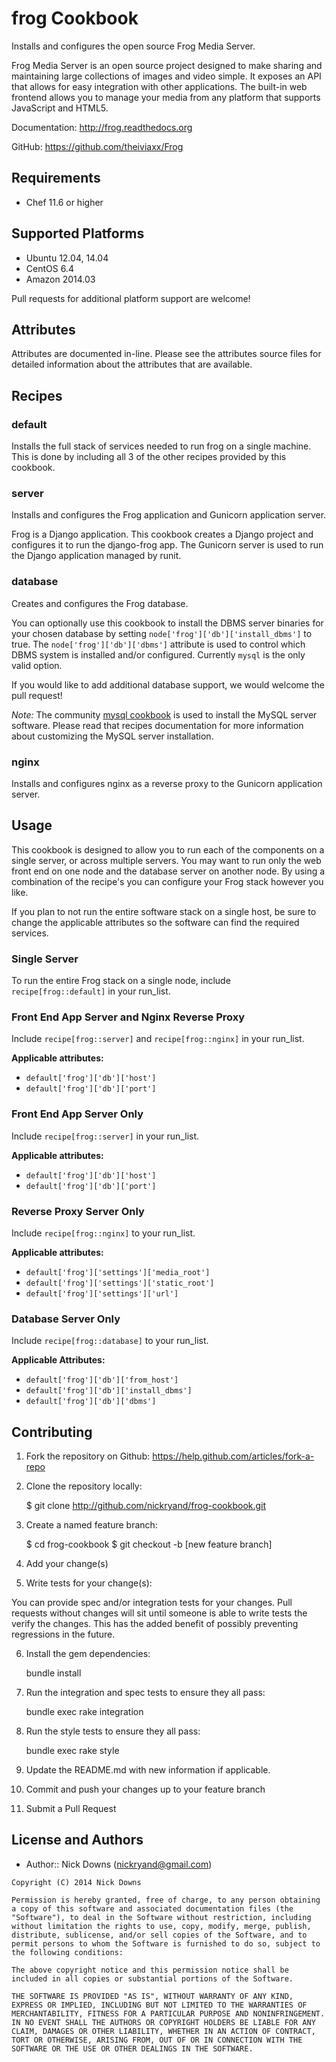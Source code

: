 frog Cookbook
=============

Installs and configures the open source Frog Media Server.

Frog Media Server is an open source project designed to make sharing and maintaining large collections of images and video simple. It exposes an API that allows for easy integration with other applications. The built-in web frontend allows you to manage your media from any platform that supports JavaScript and HTML5.

Documentation: <http://frog.readthedocs.org>

GitHub: <https://github.com/theiviaxx/Frog>

Requirements
------------

* Chef 11.6 or higher

Supported Platforms
-------------------

* Ubuntu 12.04, 14.04
* CentOS 6.4
* Amazon 2014.03

Pull requests for additional platform support are welcome!

Attributes
----------

Attributes are documented in-line. Please see the attributes source files for detailed information about the attributes that are available.

Recipes
-------

### default

Installs the full stack of services needed to run frog on a single machine. This is done by including all 3 of the other recipes provided by this cookbook.

### server

Installs and configures the Frog application and Gunicorn application server.

Frog is a Django application. This cookbook creates a Django project and configures it to run the django-frog app. The Gunicorn server is used to run the Django application managed by runit.

### database

Creates and configures the Frog database.

You can optionally use this cookbook to install the DBMS server binaries for your chosen database by setting `node['frog']['db']['install_dbms']` to true. The `node['frog']['db']['dbms']` attribute is used to control which DBMS system is installed and/or configured. Currently `mysql` is the only valid option.

If you would like to add additional database support, we would welcome the pull request!

*Note:* The community [mysql cookbook](https://github.com/opscode-cookbooks/mysql) is used to install the MySQL server software. Please read that recipes documentation for more information about customizing the MySQL server installation.

### nginx

Installs and configures nginx as a reverse proxy to the Gunicorn application server.

Usage
-----

This cookbook is designed to allow you to run each of the components on a single server, or across multiple servers. You may want to run only the web front end on one node and the database server on another node.  By using a combination of the recipe's you can configure your Frog stack however you like.

If you plan to not run the entire software stack on a single host, be sure to change the applicable attributes so the software can find the required services.

### Single Server

To run the entire Frog stack on a single node, include `recipe[frog::default]` in your run_list.

### Front End App Server and Nginx Reverse Proxy

Include `recipe[frog::server]` and `recipe[frog::nginx]` in your run_list.

**Applicable attributes:**

* `default['frog']['db']['host']`
* `default['frog']['db']['port']`

### Front End App Server Only

Include `recipe[frog::server]` in your run_list.

**Applicable attributes:**

* `default['frog']['db']['host']`
* `default['frog']['db']['port']`

### Reverse Proxy Server Only
Include `recipe[frog::nginx]` to your run_list.

**Applicable attributes:**

* `default['frog']['settings']['media_root']`
* `default['frog']['settings']['static_root']`
* `default['frog']['settings']['url']`

### Database Server Only

Include `recipe[frog::database]` to your run_list.

**Applicable Attributes:**

* `default['frog']['db']['from_host']`
* `default['frog']['db']['install_dbms']`
* `default['frog']['db']['dbms']`

Contributing
------------

1. Fork the repository on Github: <https://help.github.com/articles/fork-a-repo>
2. Clone the repository locally:

    $ git clone http://github.com/nickryand/frog-cookbook.git

3. Create a named feature branch:

    $ cd frog-cookbook
    $ git checkout -b [new feature branch]

4. Add your change(s)
5. Write tests for your change(s):

  You can provide spec and/or integration tests for your changes. Pull requests without changes will sit until someone is able to write tests the verify the changes. This has the added benefit of possibly preventing regressions in the future.

6. Install the gem dependencies:

    bundle install

7. Run the integration and spec tests to ensure they all pass:

    bundle exec rake integration

8. Run the style tests to ensure they all pass:

    bundle exec rake style

9. Update the README.md with new information if applicable.
10. Commit and push your changes up to your feature branch
11. Submit a Pull Request

License and Authors
-------------------
- Author:: Nick Downs (<nickryand@gmail.com>)

```text
Copyright (C) 2014 Nick Downs

Permission is hereby granted, free of charge, to any person obtaining a copy of this software and associated documentation files (the "Software"), to deal in the Software without restriction, including without limitation the rights to use, copy, modify, merge, publish, distribute, sublicense, and/or sell copies of the Software, and to permit persons to whom the Software is furnished to do so, subject to the following conditions:

The above copyright notice and this permission notice shall be included in all copies or substantial portions of the Software.

THE SOFTWARE IS PROVIDED "AS IS", WITHOUT WARRANTY OF ANY KIND, EXPRESS OR IMPLIED, INCLUDING BUT NOT LIMITED TO THE WARRANTIES OF MERCHANTABILITY, FITNESS FOR A PARTICULAR PURPOSE AND NONINFRINGEMENT. IN NO EVENT SHALL THE AUTHORS OR COPYRIGHT HOLDERS BE LIABLE FOR ANY CLAIM, DAMAGES OR OTHER LIABILITY, WHETHER IN AN ACTION OF CONTRACT, TORT OR OTHERWISE, ARISING FROM, OUT OF OR IN CONNECTION WITH THE SOFTWARE OR THE USE OR OTHER DEALINGS IN THE SOFTWARE.
```
